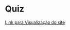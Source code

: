 # Quiz
 <a href=" https://joaoazl.github.io/Quiz/" target="blank_">Link para Visualização do site</a>
